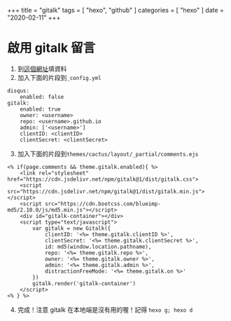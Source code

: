 +++
title = "gitalk"
tags = [ "hexo", "github" ]
categories = [ "hexo" ]
date = "2020-02-11"
+++

# 啟用 gitalk 留言
1. 到[這個網址](https://github.com/settings/applications/new)填資料  
2. 加入下面的片段到`_config.yml`
```
disqus:
    enabled: false 
gitalk:
    enabled: true
    owner: <username>
    repo: <username>.github.io
    admin: ['<username>']
    clientID: <clientID>
    clientSecret: <clientSecret>
```
3. 加入下面的片段到`themes/cactus/layout/_partial/comments.ejs`
```
<% if(page.comments && theme.gitalk.enabled){ %>
    <link rel="stylesheet" href="https://cdn.jsdelivr.net/npm/gitalk@1/dist/gitalk.css">
    <script src="https://cdn.jsdelivr.net/npm/gitalk@1/dist/gitalk.min.js"></script>
    <script src="https://cdn.bootcss.com/blueimp-md5/2.10.0/js/md5.min.js"></script>
    <div id="gitalk-container"></div>
    <script type="text/javascript">
        var gitalk = new Gitalk({
            clientID: '<%= theme.gitalk.clientID %>',
            clientSecret: '<%= theme.gitalk.clientSecret %>',
            id: md5(window.location.pathname),
            repo: '<%= theme.gitalk.repo %>',
            owner: '<%= theme.gitalk.owner %>',
            admin: '<%= theme.gitalk.admin %>',
            distractionFreeMode: '<%= theme.gitalk.on %>'
        })
        gitalk.render('gitalk-container')
    </script>
<% } %>
```
4. 完成！注意 gitalk 在本地端是沒有用的喔！記得 `hexo g; hexo d`
